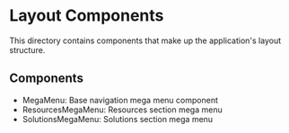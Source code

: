 # Layout Components

This directory contains components that make up the application's layout structure.

## Components
- MegaMenu: Base navigation mega menu component
- ResourcesMegaMenu: Resources section mega menu
- SolutionsMegaMenu: Solutions section mega menu 